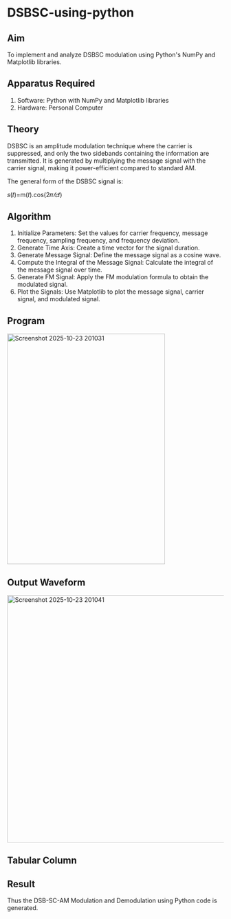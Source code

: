 # DSBSC-using-python

## Aim
To implement and analyze DSBSC modulation using Python's NumPy and Matplotlib libraries. 

## Apparatus Required

1.	Software: Python with NumPy and Matplotlib libraries
2.	Hardware: Personal Computer
  
## Theory

DSBSC is an amplitude modulation technique where the carrier is suppressed, and only the two sidebands containing the information are transmitted. It is generated by multiplying the message signal with the carrier signal, making it power-efficient compared to standard AM.

The general form of the DSBSC signal is:

𝑠(𝑡)=m(𝑡).cos(2𝜋*𝑓𝑐*𝑡)

## Algorithm


1.	Initialize Parameters: Set the values for carrier frequency, message frequency, sampling frequency, and frequency deviation.
2.	Generate Time Axis: Create a time vector for the signal duration.
3.	Generate Message Signal: Define the message signal as a cosine wave.
4.	Compute the Integral of the Message Signal: Calculate the integral of the message signal over time.
5.	Generate FM Signal: Apply the FM modulation formula to obtain the modulated signal.
6.	Plot the Signals: Use Matplotlib to plot the message signal, carrier signal, and modulated signal.

## Program

<img width="367" height="535" alt="Screenshot 2025-10-23 201031" src="https://github.com/user-attachments/assets/432a6be8-4439-4bdf-a6dd-d30a6dd0598d" />

## Output Waveform

<img width="750" height="574" alt="Screenshot 2025-10-23 201041" src="https://github.com/user-attachments/assets/335c1c34-80c2-446d-8640-f91a766ed633" />

## Tabular Column

## Result
Thus the DSB-SC-AM Modulation and Demodulation using Python code is generated.
